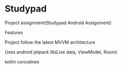 # Studypad
Project assignment(Studypad Android Assignment)

Features

Project follow the latest MVVM architecture

Uses android jetpack lib(Live data, ViewModel, Room)

kotlin coroutines
